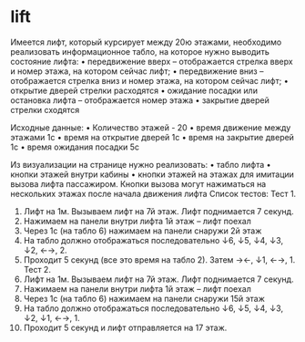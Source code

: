 # lift

Имеется лифт, который курсирует между 20ю этажами, необходимо реализовать информационное табло, на которое нужно выводить состояние лифта:
•	передвижение вверх – отображается стрелка вверх и номер этажа, на котором сейчас лифт;
•	передвижение вниз – отображается стрелка вниз и номер этажа, на котором сейчас лифт;
•	открытие дверей стрелки расходятся
•	ожидание посадки или остановка лифта – отображается номер этажа
•	закрытие дверей стрелки сходятся

Исходные данные:
•	Количество этажей - 20
•	время движение между этажами 1с
•	время на открытие дверей 1с
•	время на закрытие дверей 1с
•	время ожидания посадки 5с

Из визуализации на странице нужно реализовать:
•	табло лифта
•	кнопки этажей внутри кабины
•	кнопки этажей на этажах для имитации вызова лифта пассажиром. Кнопки вызова могут нажиматься на нескольких этажах после начала движения лифта
Список тестов:
Тест 1.
1.	Лифт на 1м. Вызываем лифт на 7й этаж. Лифт поднимается 7 секунд.
2.	Нажимаем на панели внутри лифта 1й этаж – лифт поехал
3.	Через 1с (на табло 6) нажимаем на панели снаружи 2й этаж
4.	На табло должно отображаться последовательно ↓6, ↓5, ↓4, ↓3, ↓2, ←→, 2.
5.	Проходит 5 секунд (все это время на табло 2). Затем →←, ↓1, ←→, 1.
Тест 2. 
1.	Лифт на 1м. Вызываем лифт на 7й этаж. Лифт поднимается 7 секунд.
2.	Нажимаем на панели внутри лифта 1й этаж – лифт поехал
3.	Через 1с (на табло 6) нажимаем на панели снаружи 15й этаж
4.	На табло должно отображаться последовательно ↓6, ↓5, ↓4, ↓3, ↓2, ↓1, ←→, 1.
5.	Проходит 5 секунд и лифт отправляется на 17 этаж.
